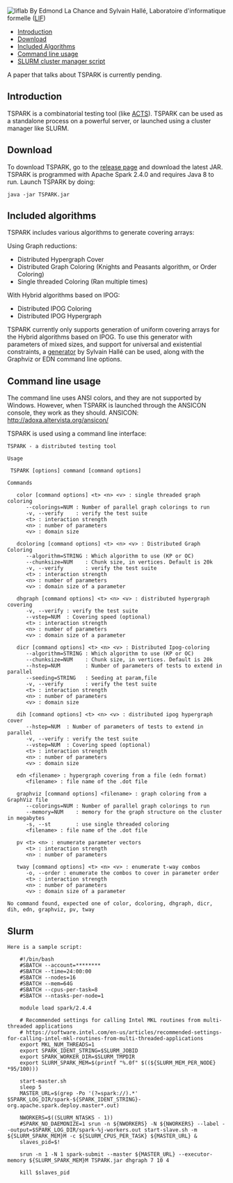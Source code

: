 ![liflab](https://avatars1.githubusercontent.com/u/15191496?s=200&v=4)
By Edmond La Chance and Sylvain Hallé, Laboratoire d'informatique formelle ([LIF](https://github.com/liflab))


- [Introduction](#introduction)
- [Download](#Download)
- [Included Algorithms](#included-algorithms)
- [Command line usage](#command-line-usage)
- [SLURM cluster manager script](#slurm)

A paper that talks about TSPARK is currently pending.

## Introduction

TSPARK is a combinatorial testing tool (like [ACTS](https://www.nist.gov/programs-projects/automated-combinatorial-testing-software-acts)).
TSPARK can be used as a standalone process on a powerful server, or launched using a cluster manager like SLURM.

## Download
To download TSPARK, go to the [release page](https://github.com/mitchi/TSPARK/releases) and download the latest JAR.
TSPARK is programmed with Apache Spark 2.4.0 and requires Java 8 to run. Launch TSPARK by doing:

```
java -jar TSPARK.jar
```

## Included algorithms
TSPARK includes various algorithms to generate covering arrays:

Using Graph reductions:
- Distributed Hypergraph Cover
- Distributed Graph Coloring (Knights and Peasants algorithm, or Order Coloring)
- Single threaded Coloring (Ran multiple times)

With Hybrid algorithms based on IPOG:
- Distributed IPOG Coloring
- Distributed IPOG Hypergraph 

TSPARK currently only supports generation of uniform covering arrays for the Hybrid algorithms based on IPOG.
To use this generator with parameters of mixed sizes, and support for universal and existential constraints, a [generator](https://github.com/liflab/combinatorial-graph-generator) by Sylvain Hallé can be used, along with the Graphviz or EDN command line options. 

## Command line usage

The command line uses ANSI colors, and they are not supported by Windows.
However, when TSPARK is launched through the ANSICON console, they work as they should.
ANSICON: http://adoxa.altervista.org/ansicon/

TSPARK is used using a command line interface:

```
TSPARK - a distributed testing tool

Usage

 TSPARK [options] command [command options]

Commands

   color [command options] <t> <n> <v> : single threaded graph coloring
      --colorings=NUM : Number of parallel graph colorings to run
      -v, --verify    : verify the test suite
      <t> : interaction strength
      <n> : number of parameters
      <v> : domain size

   dcoloring [command options] <t> <n> <v> : Distributed Graph Coloring
      --algorithm=STRING : Which algorithm to use (KP or OC)
      --chunksize=NUM    : Chunk size, in vertices. Default is 20k
      -v, --verify       : verify the test suite
      <t> : interaction strength
      <n> : number of parameters
      <v> : domain size of a parameter

   dhgraph [command options] <t> <n> <v> : distributed hypergraph covering
      -v, --verify : verify the test suite
      --vstep=NUM  : Covering speed (optional)
      <t> : interaction strength
      <n> : number of parameters
      <v> : domain size of a parameter

   dicr [command options] <t> <n> <v> : Distributed Ipog-coloring
      --algorithm=STRING : Which algorithm to use (KP or OC)
      --chunksize=NUM    : Chunk size, in vertices. Default is 20k
      --hstep=NUM        : Number of parameters of tests to extend in parallel
      --seeding=STRING   : Seeding at param,file
      -v, --verify       : verify the test suite
      <t> : interaction strength
      <n> : number of parameters
      <v> : domain size

   dih [command options] <t> <n> <v> : distributed ipog hypergraph cover
      --hstep=NUM  : Number of parameters of tests to extend in parallel
      -v, --verify : verify the test suite
      --vstep=NUM  : Covering speed (optional)
      <t> : interaction strength
      <n> : number of parameters
      <v> : domain size

   edn <filename> : hypergraph covering from a file (edn format)
      <filename> : file name of the .dot file

   graphviz [command options] <filename> : graph coloring from a GraphViz file
      --colorings=NUM : Number of parallel graph colorings to run
      --memory=NUM    : memory for the graph structure on the cluster in megabytes
      -s, --st        : use single threaded coloring
      <filename> : file name of the .dot file

   pv <t> <n> : enumerate parameter vectors
      <t> : interaction strength
      <n> : number of parameters

   tway [command options] <t> <n> <v> : enumerate t-way combos
      -o, --order : enumerate the combos to cover in parameter order
      <t> : interaction strength
      <n> : number of parameters
      <v> : domain size of a parameter

No command found, expected one of color, dcoloring, dhgraph, dicr, dih, edn, graphviz, pv, tway
```


## Slurm

```
Here is a sample script:

    #!/bin/bash
    #SBATCH --account=********
    #SBATCH --time=24:00:00
    #SBATCH --nodes=16
    #SBATCH --mem=64G
    #SBATCH --cpus-per-task=8
    #SBATCH --ntasks-per-node=1
    
    module load spark/2.4.4
    
    # Recommended settings for calling Intel MKL routines from multi-threaded applications
    # https://software.intel.com/en-us/articles/recommended-settings-for-calling-intel-mkl-routines-from-multi-threaded-applications 
    export MKL_NUM_THREADS=1
    export SPARK_IDENT_STRING=$SLURM_JOBID
    export SPARK_WORKER_DIR=$SLURM_TMPDIR
    export SLURM_SPARK_MEM=$(printf "%.0f" $((${SLURM_MEM_PER_NODE} *95/100)))
    
    start-master.sh
    sleep 5
    MASTER_URL=$(grep -Po '(?=spark://).*' $SPARK_LOG_DIR/spark-${SPARK_IDENT_STRING}-org.apache.spark.deploy.master*.out)
    
    NWORKERS=$((SLURM_NTASKS - 1))
    #SPARK_NO_DAEMONIZE=1 srun -n ${NWORKERS} -N ${NWORKERS} --label --output=$SPARK_LOG_DIR/spark-%j-workers.out start-slave.sh -m ${SLURM_SPARK_MEM}M -c ${SLURM_CPUS_PER_TASK} ${MASTER_URL} &
    slaves_pid=$!
     
    srun -n 1 -N 1 spark-submit --master ${MASTER_URL} --executor-memory ${SLURM_SPARK_MEM}M TSPARK.jar dhgraph 7 10 4
    
    kill $slaves_pid
```